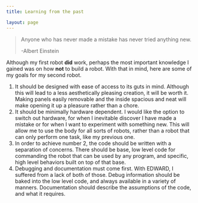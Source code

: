 ```yaml
---
title: Learning from the past

layout: page
---
```


> Anyone who has never made a mistake has never tried anything new.
>
> -Albert Einstein

Although my first robot **did** work, perhaps the most important knowledge I gained was on how **not** to build a robot. With that in mind, here are some of my goals for my second robot.

1. It should be designed with ease of access to its guts in mind. Although this will lead to a less aesthetically pleasing creation, it will be worth it. Making panels easily removable and the inside spacious and neat will make opening it up a pleasure rather than a chore.
2. It should be minimally hardware dependent. I would like the option to switch out hardware, for when I inevitable discover I have made a mistake or for when I want to experiment with something new. This will allow me to use the body for all sorts of robots, rather than a robot that can only perform one task, like my previous one.
3. In order to achieve number 2, the code should be written with a separation of concerns. There should be base, low level code for commanding the robot that can be used by any program, and specific, high level behaviors built on top of that base.
4. Debugging and documentation must come first. With EDWARD, I suffered from a lack of both of those. Debug information should be baked into the low level code, and always available in a variety of manners. Documentation should describe the assumptions of the code, and what it requires.
